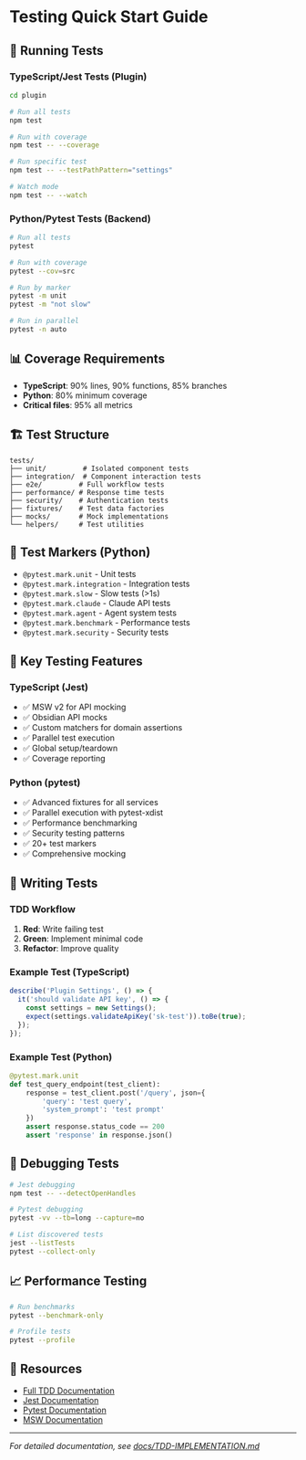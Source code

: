 # Testing Quick Start Guide

## 🚀 Running Tests

### TypeScript/Jest Tests (Plugin)
```bash
cd plugin

# Run all tests
npm test

# Run with coverage
npm test -- --coverage

# Run specific test
npm test -- --testPathPattern="settings"

# Watch mode
npm test -- --watch
```

### Python/Pytest Tests (Backend)
```bash
# Run all tests
pytest

# Run with coverage
pytest --cov=src

# Run by marker
pytest -m unit
pytest -m "not slow"

# Run in parallel
pytest -n auto
```

## 📊 Coverage Requirements

- **TypeScript**: 90% lines, 90% functions, 85% branches
- **Python**: 80% minimum coverage
- **Critical files**: 95% all metrics

## 🏗️ Test Structure

```
tests/
├── unit/         # Isolated component tests
├── integration/  # Component interaction tests
├── e2e/         # Full workflow tests
├── performance/ # Response time tests
├── security/    # Authentication tests
├── fixtures/    # Test data factories
├── mocks/       # Mock implementations
└── helpers/     # Test utilities
```

## 🎯 Test Markers (Python)

- `@pytest.mark.unit` - Unit tests
- `@pytest.mark.integration` - Integration tests
- `@pytest.mark.slow` - Slow tests (>1s)
- `@pytest.mark.claude` - Claude API tests
- `@pytest.mark.agent` - Agent system tests
- `@pytest.mark.benchmark` - Performance tests
- `@pytest.mark.security` - Security tests

## 🔧 Key Testing Features

### TypeScript (Jest)
- ✅ MSW v2 for API mocking
- ✅ Obsidian API mocks
- ✅ Custom matchers for domain assertions
- ✅ Parallel test execution
- ✅ Global setup/teardown
- ✅ Coverage reporting

### Python (pytest)
- ✅ Advanced fixtures for all services
- ✅ Parallel execution with pytest-xdist
- ✅ Performance benchmarking
- ✅ Security testing patterns
- ✅ 20+ test markers
- ✅ Comprehensive mocking

## 📝 Writing Tests

### TDD Workflow
1. **Red**: Write failing test
2. **Green**: Implement minimal code
3. **Refactor**: Improve quality

### Example Test (TypeScript)
```typescript
describe('Plugin Settings', () => {
  it('should validate API key', () => {
    const settings = new Settings();
    expect(settings.validateApiKey('sk-test')).toBe(true);
  });
});
```

### Example Test (Python)
```python
@pytest.mark.unit
def test_query_endpoint(test_client):
    response = test_client.post('/query', json={
        'query': 'test query',
        'system_prompt': 'test prompt'
    })
    assert response.status_code == 200
    assert 'response' in response.json()
```

## 🐛 Debugging Tests

```bash
# Jest debugging
npm test -- --detectOpenHandles

# Pytest debugging
pytest -vv --tb=long --capture=no

# List discovered tests
jest --listTests
pytest --collect-only
```

## 📈 Performance Testing

```bash
# Run benchmarks
pytest --benchmark-only

# Profile tests
pytest --profile
```

## 🔗 Resources

- [Full TDD Documentation](docs/TDD-IMPLEMENTATION.md)
- [Jest Documentation](https://jestjs.io/)
- [Pytest Documentation](https://docs.pytest.org/)
- [MSW Documentation](https://mswjs.io/)

---

*For detailed documentation, see [docs/TDD-IMPLEMENTATION.md](docs/TDD-IMPLEMENTATION.md)*